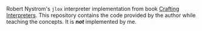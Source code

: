 Robert Nystrom's `jlox` interpreter implementation from book [Crafting Interpreters](https://www.craftinginterpreters.com). This repository contains the code provided by the author while teaching the concepts. It is **_not_** implemented by me.
